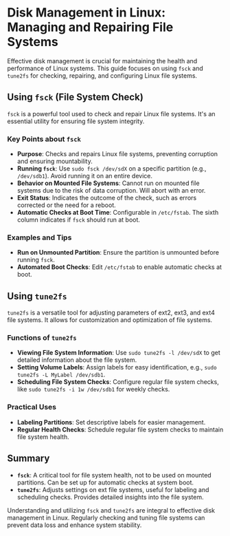 # Disk Management in Linux: Managing and Repairing File Systems

Effective disk management is crucial for maintaining the health and performance of Linux systems. This guide focuses on using `fsck` and `tune2fs` for checking, repairing, and configuring Linux file systems.

## Using `fsck` (File System Check)

`fsck` is a powerful tool used to check and repair Linux file systems. It's an essential utility for ensuring file system integrity.

### Key Points about `fsck`

- **Purpose**: Checks and repairs Linux file systems, preventing corruption and ensuring mountability.
- **Running `fsck`**: Use `sudo fsck /dev/sdX` on a specific partition (e.g., `/dev/sdb1`). Avoid running it on an entire device.
- **Behavior on Mounted File Systems**: Cannot run on mounted file systems due to the risk of data corruption. Will abort with an error.
- **Exit Status**: Indicates the outcome of the check, such as errors corrected or the need for a reboot.
- **Automatic Checks at Boot Time**: Configurable in `/etc/fstab`. The sixth column indicates if `fsck` should run at boot.

### Examples and Tips

- **Run on Unmounted Partition**: Ensure the partition is unmounted before running `fsck`.
- **Automated Boot Checks**: Edit `/etc/fstab` to enable automatic checks at boot.

## Using `tune2fs`

`tune2fs` is a versatile tool for adjusting parameters of ext2, ext3, and ext4 file systems. It allows for customization and optimization of file systems.

### Functions of `tune2fs`

- **Viewing File System Information**: Use `sudo tune2fs -l /dev/sdX` to get detailed information about the file system.
- **Setting Volume Labels**: Assign labels for easy identification, e.g., `sudo tune2fs -L MyLabel /dev/sdb1`.
- **Scheduling File System Checks**: Configure regular file system checks, like `sudo tune2fs -i 1w /dev/sdb1` for weekly checks.

### Practical Uses

- **Labeling Partitions**: Set descriptive labels for easier management.
- **Regular Health Checks**: Schedule regular file system checks to maintain file system health.

## Summary

- **`fsck`**: A critical tool for file system health, not to be used on mounted partitions. Can be set up for automatic checks at system boot.
- **`tune2fs`**: Adjusts settings on ext file systems, useful for labeling and scheduling checks. Provides detailed insights into the file system.

Understanding and utilizing `fsck` and `tune2fs` are integral to effective disk management in Linux. Regularly checking and tuning file systems can prevent data loss and enhance system stability.

